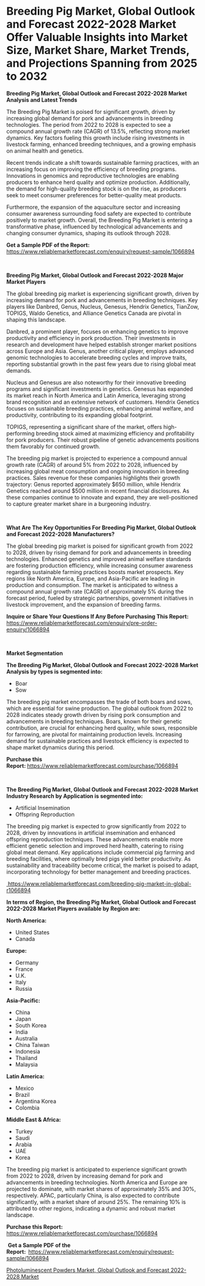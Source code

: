 <p><h1>Breeding Pig Market, Global Outlook and Forecast 2022-2028 Market Offer Valuable Insights into Market Size, Market Share, Market Trends, and Projections Spanning from 2025 to 2032</h1></p><p><strong>Breeding Pig Market, Global Outlook and Forecast 2022-2028 Market Analysis and Latest Trends</strong></p>
<p><p>The Breeding Pig Market is poised for significant growth, driven by increasing global demand for pork and advancements in breeding technologies. The period from 2022 to 2028 is expected to see a compound annual growth rate (CAGR) of 13.5%, reflecting strong market dynamics. Key factors fueling this growth include rising investments in livestock farming, enhanced breeding techniques, and a growing emphasis on animal health and genetics.</p><p>Recent trends indicate a shift towards sustainable farming practices, with an increasing focus on improving the efficiency of breeding programs. Innovations in genomics and reproductive technologies are enabling producers to enhance herd quality and optimize production. Additionally, the demand for high-quality breeding stock is on the rise, as producers seek to meet consumer preferences for better-quality meat products.</p><p>Furthermore, the expansion of the aquaculture sector and increasing consumer awareness surrounding food safety are expected to contribute positively to market growth. Overall, the Breeding Pig Market is entering a transformative phase, influenced by technological advancements and changing consumer dynamics, shaping its outlook through 2028.</p></p>
<p><strong>Get a Sample PDF of the Report:&nbsp;</strong> <a href="https://www.reliablemarketforecast.com/enquiry/request-sample/1066894?utm_campaign=2336&utm_medium=2&utm_source=Github&utm_content=ia&utm_term=21032025&utm_id=breeding-pig-market-global-outlook-and-forecast-2022-2028">https://www.reliablemarketforecast.com/enquiry/request-sample/1066894</a></p>
<p>&nbsp;</p>
<p><strong>Breeding Pig Market, Global Outlook and Forecast 2022-2028 Major Market Players</strong></p>
<p><p>The global breeding pig market is experiencing significant growth, driven by increasing demand for pork and advancements in breeding techniques. Key players like Danbred, Genus, Nucleus, Genesus, Hendrix Genetics, TianZow, TOPIGS, Waldo Genetics, and Alliance Genetics Canada are pivotal in shaping this landscape.</p><p>Danbred, a prominent player, focuses on enhancing genetics to improve productivity and efficiency in pork production. Their investments in research and development have helped establish stronger market positions across Europe and Asia. Genus, another critical player, employs advanced genomic technologies to accelerate breeding cycles and improve traits, reporting substantial growth in the past few years due to rising global meat demands.</p><p>Nucleus and Genesus are also noteworthy for their innovative breeding programs and significant investments in genetics. Genesus has expanded its market reach in North America and Latin America, leveraging strong brand recognition and an extensive network of customers. Hendrix Genetics focuses on sustainable breeding practices, enhancing animal welfare, and productivity, contributing to its expanding global footprint.</p><p>TOPIGS, representing a significant share of the market, offers high-performing breeding stock aimed at maximizing efficiency and profitability for pork producers. Their robust pipeline of genetic advancements positions them favorably for continued growth.</p><p>The breeding pig market is projected to experience a compound annual growth rate (CAGR) of around 5% from 2022 to 2028, influenced by increasing global meat consumption and ongoing innovation in breeding practices. Sales revenue for these companies highlights their growth trajectory: Genus reported approximately $650 million, while Hendrix Genetics reached around $500 million in recent financial disclosures. As these companies continue to innovate and expand, they are well-positioned to capture greater market share in a burgeoning industry.</p></p>
<p>&nbsp;</p>
<p><strong>What Are The Key Opportunities For Breeding Pig Market, Global Outlook and Forecast 2022-2028 Manufacturers?</strong></p>
<p><p>The global breeding pig market is poised for significant growth from 2022 to 2028, driven by rising demand for pork and advancements in breeding technologies. Enhanced genetics and improved animal welfare standards are fostering production efficiency, while increasing consumer awareness regarding sustainable farming practices boosts market prospects. Key regions like North America, Europe, and Asia-Pacific are leading in production and consumption. The market is anticipated to witness a compound annual growth rate (CAGR) of approximately 5% during the forecast period, fueled by strategic partnerships, government initiatives in livestock improvement, and the expansion of breeding farms.</p></p>
<p><strong>Inquire or Share Your Questions If Any Before Purchasing This Report:</strong> <a href="https://www.reliablemarketforecast.com/enquiry/pre-order-enquiry/1066894?utm_campaign=2336&utm_medium=2&utm_source=Github&utm_content=ia&utm_term=21032025&utm_id=breeding-pig-market-global-outlook-and-forecast-2022-2028">https://www.reliablemarketforecast.com/enquiry/pre-order-enquiry/1066894</a></p>
<p>&nbsp;</p>
<p><strong>Market Segmentation</strong></p>
<p><strong>The Breeding Pig Market, Global Outlook and Forecast 2022-2028 Market Analysis by types is segmented into:</strong></p>
<p><ul><li>Boar</li><li>Sow</li></ul></p>
<p><p>The breeding pig market encompasses the trade of both boars and sows, which are essential for swine production. The global outlook from 2022 to 2028 indicates steady growth driven by rising pork consumption and advancements in breeding techniques. Boars, known for their genetic contribution, are crucial for enhancing herd quality, while sows, responsible for farrowing, are pivotal for maintaining production levels. Increasing demand for sustainable practices and livestock efficiency is expected to shape market dynamics during this period.</p></p>
<p><strong>Purchase this Report:&nbsp;</strong><a href="https://www.reliablemarketforecast.com/purchase/1066894?utm_campaign=2336&utm_medium=2&utm_source=Github&utm_content=ia&utm_term=21032025&utm_id=breeding-pig-market-global-outlook-and-forecast-2022-2028">https://www.reliablemarketforecast.com/purchase/1066894</a></p>
<p>&nbsp;</p>
<p><strong>The Breeding Pig Market, Global Outlook and Forecast 2022-2028 Market Industry Research by Application is segmented into:</strong></p>
<p><ul><li>Artificial Insemination</li><li>Offspring Reproduction</li></ul></p>
<p><p>The breeding pig market is expected to grow significantly from 2022 to 2028, driven by innovations in artificial insemination and enhanced offspring reproduction techniques. These advancements enable more efficient genetic selection and improved herd health, catering to rising global meat demand. Key applications include commercial pig farming and breeding facilities, where optimally bred pigs yield better productivity. As sustainability and traceability become critical, the market is poised to adapt, incorporating technology for better management and breeding practices.</p></p>
<p><a href="https://www.reliablemarketforecast.com/breeding-pig-market-in-global-r1066894?utm_campaign=2336&utm_medium=2&utm_source=Github&utm_content=ia&utm_term=21032025&utm_id=breeding-pig-market-global-outlook-and-forecast-2022-2028">&nbsp;https://www.reliablemarketforecast.com/breeding-pig-market-in-global-r1066894</a></p>
<p><strong>In terms of Region, the Breeding Pig Market, Global Outlook and Forecast 2022-2028 Market Players available by Region are:</strong></p>
<p>
    <p> <strong> North America: </strong>
        <ul>
            <li>United States</li>
            <li>Canada</li>
        </ul>
        </p> 
    <p> <strong> Europe: </strong>
        <ul>
            <li>Germany</li>
            <li>France</li>
            <li>U.K.</li>
            <li>Italy</li>
            <li>Russia</li>
        </ul>
        </p> 
    <p> <strong> Asia-Pacific: </strong>
        <ul>
            <li>China</li>
            <li>Japan</li>
            <li>South Korea</li>
            <li>India</li>
            <li>Australia</li>
            <li>China Taiwan</li>
            <li>Indonesia</li>
            <li>Thailand</li>
            <li>Malaysia</li>
        </ul>
        </p> 
    <p> <strong> Latin America: </strong>
        <ul>
            <li>Mexico</li>
            <li>Brazil</li>
            <li>Argentina Korea</li>
            <li>Colombia</li>
        </ul>
        </p> 
    <p> <strong> Middle East & Africa: </strong>
        <ul>
            <li>Turkey</li>
            <li>Saudi</li>
            <li>Arabia</li>
            <li>UAE</li>
            <li>Korea</li>
        </ul>
    </p>
    </p>
<p><p>The breeding pig market is anticipated to experience significant growth from 2022 to 2028, driven by increasing demand for pork and advancements in breeding technologies. North America and Europe are projected to dominate, with market shares of approximately 35% and 30%, respectively. APAC, particularly China, is also expected to contribute significantly, with a market share of around 25%. The remaining 10% is attributed to other regions, indicating a dynamic and robust market landscape.</p></p>
<p><strong>Purchase this Report: </strong><a href="https://www.reliablemarketforecast.com/purchase/1066894?utm_campaign=2336&utm_medium=2&utm_source=Github&utm_content=ia&utm_term=21032025&utm_id=breeding-pig-market-global-outlook-and-forecast-2022-2028">https://www.reliablemarketforecast.com/purchase/1066894</a></p>
<p>&nbsp;<strong>Get a Sample PDF of the Report:&nbsp;&nbsp;</strong><a href="https://www.reliablemarketforecast.com/enquiry/request-sample/1066894?utm_campaign=2336&utm_medium=2&utm_source=Github&utm_content=ia&utm_term=21032025&utm_id=breeding-pig-market-global-outlook-and-forecast-2022-2028">https://www.reliablemarketforecast.com/enquiry/request-sample/1066894</a></p>
<p><strong></strong></p>
<p><p><a href="https://github.com/ximensbisade/Market-Research-Report-List-1/blob/main/photoluminescent-powders-market-global-outlook-and-forecast-2022-2028-market.md?utm_campaign=2336&utm_medium=2&utm_source=Github&utm_content=ia&utm_term=21032025&utm_id=breeding-pig-market-global-outlook-and-forecast-2022-2028">Photoluminescent Powders Market, Global Outlook and Forecast 2022-2028 Market</a></p></p>